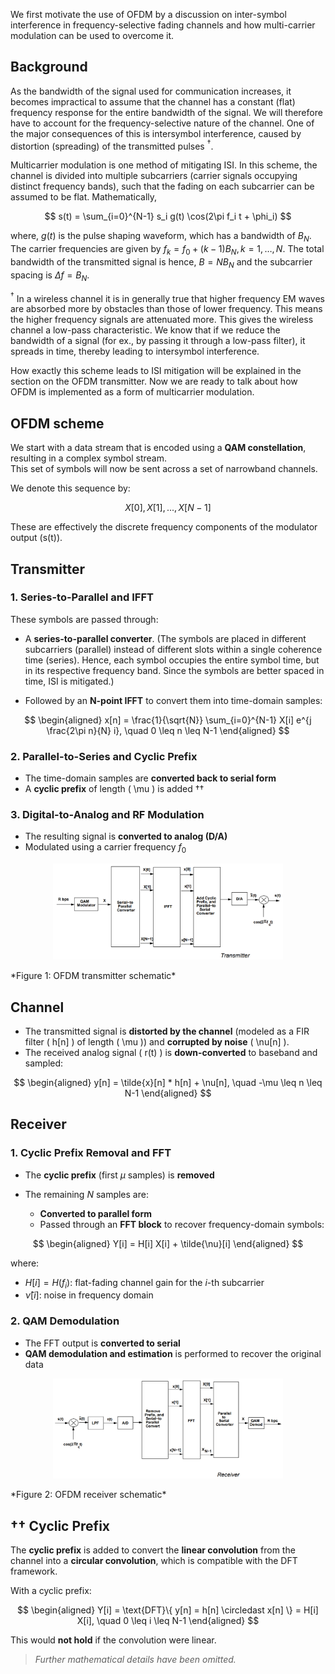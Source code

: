 We first motivate the use of OFDM by a discussion on inter-symbol interference in frequency-selective fading channels and how multi-carrier modulation can be used to overcome it.

## Background
As the bandwidth of the signal used for communication increases, it becomes impractical to assume that the channel has a constant (flat) frequency response for the entire bandwidth of the signal. We will therefore have to account for the frequency-selective nature of the channel. One of the major consequences of this is intersymbol interference, caused by distortion (spreading) of the transmitted pulses $^†$.

Multicarrier modulation is one method of mitigating ISI. In this scheme, the channel is divided into multiple subcarriers (carrier signals occupying distinct frequency bands), such that the fading on each subcarrier can be assumed to be flat. Mathematically,

$$
s(t) = \sum_{i=0}^{N-1} s_i g(t) \cos(2\pi f_i t + \phi_i)
$$

where, $g(t)$ is the pulse shaping waveform, which has a bandwidth of $B_N$. The carrier frequencies are given by $f_k=f_0+(k-1)B_N, \, k=1,\dots,N$. The total bandwidth of the transmitted signal is hence, $B=NB_N$ and the subcarrier spacing is $\Delta f = B_N$.

$^†$ In a wireless channel it is in generally true that higher frequency EM waves are absorbed more by obstacles than those of lower frequency. This means the higher frequency signals are attenuated more. This gives the wireless channel a low-pass characteristic. We know that if we reduce the bandwidth of a signal (for ex., by passing it through a low-pass filter), it spreads in time, thereby leading to intersymbol interference.

How exactly this scheme leads to ISI mitigation will be explained in the section on the OFDM transmitter. Now we are ready to talk about how OFDM is implemented as a form of multicarrier modulation.

## OFDM scheme

We start with a data stream that is encoded using a **QAM constellation**, resulting in a complex symbol stream.  
This set of symbols will now be sent across a set of narrowband channels.

We denote this sequence by:

$$X[0], X[1], ..., X[N-1]$$


These are effectively the discrete frequency components of the modulator output \(s(t)\).


## Transmitter

### 1. Series-to-Parallel and IFFT

These symbols are passed through:

- A **series-to-parallel converter**. (The symbols are placed in different subcarriers (parallel) instead of different slots within a single coherence time (series). Hence, each symbol occupies the entire symbol time, but in its respective frequency band. Since the symbols are better spaced in time, ISI is mitigated.)

- Followed by an **N-point IFFT** to convert them into time-domain samples:

$$
\begin{aligned}
    x[n] = \frac{1}{\sqrt{N}} \sum_{i=0}^{N-1} X[i] e^{j \frac{2\pi n}{N} i}, \quad 0 \leq n \leq N-1
\end{aligned}
$$

### 2. Parallel-to-Series and Cyclic Prefix

- The time-domain samples are **converted back to serial form**
- A **cyclic prefix** of length \( \mu \) is added ††

### 3. Digital-to-Analog and RF Modulation

- The resulting signal is **converted to analog (D/A)**
- Modulated using a carrier frequency $f_0$

<p align="center">
<img src="./images/ofdm_tx.png" width="73%"> 
</p>
*Figure 1: OFDM transmitter schematic*


## Channel

- The transmitted signal is **distorted by the channel** (modeled as a FIR filter \( h[n] \) of length \( \mu \)) and **corrupted by noise** \( \nu[n] \).
- The received analog signal \( r(t) \) is **down-converted** to baseband and sampled:

$$
\begin{aligned}
    y[n] = \tilde{x}[n] * h[n] + \nu[n], \quad -\mu \leq n \leq N-1
\end{aligned}
$$

## Receiver

### 1. Cyclic Prefix Removal and FFT

- The **cyclic prefix** (first $\mu$ samples) is **removed**
- The remaining $N$ samples are:

  - **Converted to parallel form**
  - Passed through an **FFT block** to recover frequency-domain symbols:

$$
\begin{aligned}
    Y[i] = H[i] X[i] + \tilde{\nu}[i]
\end{aligned}
$$

where:

- $H[i] = H(f_i)$: flat-fading channel gain for the $i$-th subcarrier
- $\tilde{\nu}[i]$: noise in frequency domain

### 2. QAM Demodulation

- The FFT output is **converted to serial**
- **QAM demodulation and estimation** is performed to recover the original data

<p align="center">
<img src="./images/ofdm_rx.png" width="73%">
</p>
*Figure 2: OFDM receiver schematic*

## †† Cyclic Prefix

The **cyclic prefix** is added to convert the **linear convolution** from the channel into a **circular convolution**, which is compatible with the DFT framework.

With a cyclic prefix:

$$
\begin{aligned}
    Y[i] = \text{DFT}\{ y[n] = h[n] \circledast x[n] \} = H[i] X[i], \quad 0 \leq i \leq N-1
\end{aligned}
$$

This would **not hold** if the convolution were linear.

> *Further mathematical details have been omitted.*
